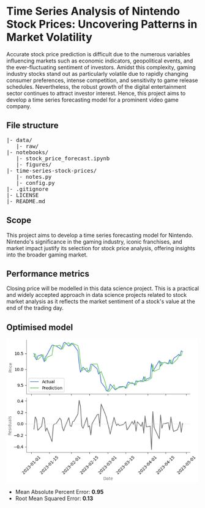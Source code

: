 # Time Series Analysis of Nintendo Stock Prices: Uncovering Patterns in Market Volatility

Accurate stock price prediction is difficult due to the numerous variables influencing markets such as economic indicators, geopolitical events, and the ever-fluctuating sentiment of investors. Amidst this complexity, gaming industry stocks stand out as particularly volatile due to rapidly changing consumer preferences, intense competition, and sensitivity to game release schedules. Nevertheless, the robust growth of the digital entertainment sector continues to attract investor interest. Hence, this project aims to develop a time series forecasting model for a prominent video game company.

## **File structure**
<pre>
|- data/
   |- raw/
|- notebooks/
   |- stock_price_forecast.ipynb
   |- figures/
|- time-series-stock-prices/
   |- notes.py
   |- config.py
|- .gitignore
|- LICENSE
|- README.md
</pre>

## Scope
This project aims to develop a time series forecasting model for Nintendo. Nintendo's significance in the gaming industry, iconic franchises, and market impact justify its selection for stock price analysis, offering insights into the broader gaming market.

## Performance metrics
Closing price will be modelled in this data science project. This is a practical and widely accepted approach in data science projects related to stock market analysis as it reflects the market sentiment of a stock's value at the end of the trading day.

## Optimised model

<img src="./notebooks/figures/test_predictions.png" 
     align="centre" 
     width="500" />

* Mean Absolute Percent Error: **0.95**
* Root Mean Squared Error: **0.13**